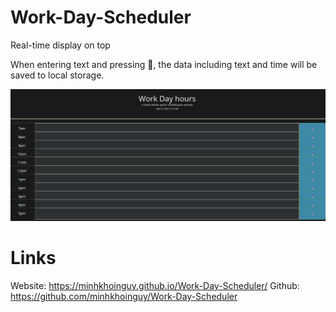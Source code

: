 # Work-Day-Scheduler
Real-time display on top

When entering text and pressing 💾, the data including text and time will be saved to local storage.

<img src="./Assets/screenshot.png">

# Links
Website: https://minhkhoinguy.github.io/Work-Day-Scheduler/
Github: https://github.com/minhkhoinguy/Work-Day-Scheduler